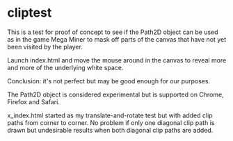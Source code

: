 # cliptest

This is a test for proof of concept to see if the Path2D object can be used
as in the game Mega Miner to mask off parts of the canvas that have
not yet been visited by the player.

Launch index.html and move the mouse around in the canvas to reveal
more and more of the underlying white space.

Conclusion: it's not perfect but may be good enough for our purposes.

The Path2D object is considered experimental but is supported
on Chrome, Firefox and Safari.

x_index.html started as my translate-and-rotate test but with added
clip paths from corner to corner.  No problem if only one diagonal
clip path is drawn but undesirable results when both diagonal
clip paths are added.
